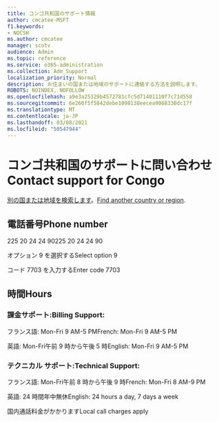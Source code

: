 ```yaml
---
title: コンゴ共和国のサポート情報
author: cmcatee-MSFT
f1.keywords:
- NOCSH
ms.author: cmcatee
manager: scotv
audience: Admin
ms.topic: reference
ms.service: o365-administration
ms.collection: Adm_Support
localization_priority: Normal
description: お住まいの国または地域のサポートに連絡する方法を説明します。
ROBOTS: NOINDEX, NOFOLLOW
ms.openlocfilehash: a9e3a25329b4572781cfc5d71401110f7c71d558
ms.sourcegitcommit: 6e260f5f5842debe1098138eecea9068330dc17f
ms.translationtype: MT
ms.contentlocale: ja-JP
ms.lasthandoff: 03/08/2021
ms.locfileid: "50547944"
---
```

# <a name="contact-support-for-congo"></a><span data-ttu-id="1385f-103">コンゴ共和国のサポートに問い合わせ</span><span class="sxs-lookup"><span data-stu-id="1385f-103">Contact support for Congo</span></span>

<span data-ttu-id="1385f-104">[別の国または地域を検索します](../contact-support-for-business-products.md)。</span><span class="sxs-lookup"><span data-stu-id="1385f-104">[Find another country or region](../contact-support-for-business-products.md).</span></span>

## <a name="phone-number"></a><span data-ttu-id="1385f-105">電話番号</span><span class="sxs-lookup"><span data-stu-id="1385f-105">Phone number</span></span>
<span data-ttu-id="1385f-106">225 20 24 24 90</span><span class="sxs-lookup"><span data-stu-id="1385f-106">225 20 24 24 90</span></span>

<span data-ttu-id="1385f-107">オプション 9 を選択する</span><span class="sxs-lookup"><span data-stu-id="1385f-107">Select option 9</span></span>

<span data-ttu-id="1385f-108">コード 7703 を入力する</span><span class="sxs-lookup"><span data-stu-id="1385f-108">Enter code 7703</span></span>

## <a name="hours"></a><span data-ttu-id="1385f-109">時間</span><span class="sxs-lookup"><span data-stu-id="1385f-109">Hours</span></span>
### <a name="billing-support"></a><span data-ttu-id="1385f-110">課金サポート:</span><span class="sxs-lookup"><span data-stu-id="1385f-110">Billing Support:</span></span>

<span data-ttu-id="1385f-111">フランス語: Mon-Fri 9 AM-5 PM</span><span class="sxs-lookup"><span data-stu-id="1385f-111">French: Mon-Fri 9 AM-5 PM</span></span>

<span data-ttu-id="1385f-112">英語: Mon-Fri午前 9 時から午後 5 時</span><span class="sxs-lookup"><span data-stu-id="1385f-112">English: Mon-Fri 9 AM-5 PM</span></span>

### <a name="technical-support"></a><span data-ttu-id="1385f-113">テクニカル サポート:</span><span class="sxs-lookup"><span data-stu-id="1385f-113">Technical Support:</span></span>

<span data-ttu-id="1385f-114">フランス語: Mon-Fri午前 8 時から午後 9 時</span><span class="sxs-lookup"><span data-stu-id="1385f-114">French: Mon-Fri 8 AM-9 PM</span></span>

<span data-ttu-id="1385f-115">英語: 24 時間年中無休</span><span class="sxs-lookup"><span data-stu-id="1385f-115">English: 24 hours a day, 7 days a week</span></span>

<span data-ttu-id="1385f-116">国内通話料金がかかります</span><span class="sxs-lookup"><span data-stu-id="1385f-116">Local call charges apply</span></span>
